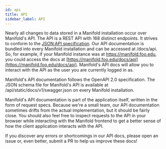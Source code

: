 ```yaml
---
id: api
title: API
sidebar_label: API
---
```


Nearly all changes to data stored in a Manifold installation occur over Manifold's API. The API is a REST API with 168 distinct endpoints. It strives to conform to the [JSON:API specification](https://jsonapi.org/). Our API documentation is bundled into every Manifold installation and can be accessed at /docs/api. So, for example, if your Manifold instance was at https://manifold.foo.edu, you could access the docs at [https://manifold.foo.edu/docs/api](https://manifold.foo.edu/docs/api). Manifold's API docs will allow you to interact with the API as the user you are currently logged in as.

Manifold's API documentation follows the OpenAPI 2.0 specification. The JSON schema file for Manifold's API is available at /api/static/docs/v1/swagger.json on every Manifold installation.

Manifold's API documentation is part of the application itself, written in the form of request specs. Because we're a small team, our API documentation sometimes drifts from the actual implementation, but it should be fairly close. You should also feel free to inspect requests to the API in your browser while interacting with the Manifold frontend to get a better sense of how the client application interacts with the API.

If you discover any errors or shortcomings in our API docs, please open an issue or, even better, submit a PR to help us improve these docs!
